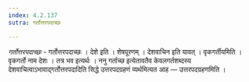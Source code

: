 ```yaml
---
index: 4.2.137
sutra: गर्तोत्तरपदाच्छः

---
```

_गर्तोत्तरपदाच्छः_ - गर्तोत्तरपदाच्छः । देशे इति । शेषपूरणम् । देशवाचिन इति यावत् । वृकगर्तीयमिति । वृकगर्तो नाम देशः । तत्र भव इत्यर्थः । ननु गर्ताच्छ इत्येतावतैव केवलगर्तशब्दस्य देशवाचित्वाऽभावाद्गर्तोत्तरपदादिति सिद्धे उत्तरपदग्रहणं व्यर्थमित्यत आह — उत्तरपदग्रहणमिति । 